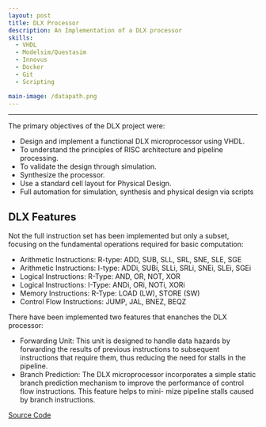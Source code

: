 ```yaml
---
layout: post
title: DLX Processor
description: An Implementation of a DLX processor
skills: 
  - VHDL
  - Modelsim/Questasim
  - Innovus
  - Docker 
  - Git
  - Scripting

main-image: /datapath.png
---
```


---

<!-- # Header 1 
Used for the title (already generated automatically at the top)
## Header 2  
Use this for the header of each section
### Header 3 
Use this to have subsection if needed


## Embedding images 
### External images
{% include image-gallery.html images="https://live.staticflickr.com/65535/52821641477_d397e56bc4_k.jpg, https://live.staticflickr.com/65535/52822650673_f074b20d90_k.jpg" height="400"%}
<span style="font-size: 10px">"Starship Test Flight Mission" from https://www.flickr.com/photos/spacex/52821641477/</span>  
You can put in multiple entries. All images will be at a fixed height in the same row. With smaller window, they will switch to columns.  

### Embeed images
{% include image-gallery.html images="project2.jpg" height="400" %} 
place the images in project folder/images then update the file path.   


## Embedding youtube video
The second video has the autoplay on. copy and paste the 11-digit id found in the url link. <br>
*Example* : https://www.youtube.com/watch?v={**MhVw-MHGv4s**}&ab_channel=engineerguy
{% include youtube-video.html id="MhVw-MHGv4s" autoplay= "false"%}
{% include youtube-video.html id="XGC31lmdS6s" autoplay = "true" %}

you can also set up custom size by specifying the width (the aspect ratio has been set to 16/9). The default size is 560 pixels x 315 pixels.  

The width of the video below. Regardless of initial width, all the videos is responsive and will fit within the smaller screen.
{% include youtube-video.html id="tGCdLEQzde0" autoplay = "false" width= "900px" %}  

<br>

## Adding a hozontal line
---

## Starting a new line
leave two spaces "  " at the end or enter <br>

## Adding bold text
this is how you input **bold text**

## Adding italic text
Italicized text is the *cat's meow*.

## Adding ordered list
1. First item
2. Second item
3. Third item
4. Fourth item

## Adding unordered list
- First item
- Second item
- Third item
- Fourth item

## Adding code block
```ruby
def hello_world
  puts "Hello, World!"
end
```

```python
def start()
  print("time to start!")
```

```javascript
let x = 1;
if (x === 1) {
  let x = 2;
  console.log(x);
}
console.log(x);

```

## Adding external links

[Wikipedia](https://en.wikipedia.org)


## Adding block quote
> A blockquote would look great if you need to highlight something


## Adding table 

| Header 1 | Header 2 |
|----------|----------|
| Row 1, Col 1 | Row 1, Col 2 |
| Row 2, Col 1 | Row 2, Col 2 |

make sure to leave aline betwen the table and the header

 -->
The primary objectives of the DLX project were:

- Design and implement a functional DLX microprocessor using VHDL.
- To understand the principles of RISC architecture and pipeline processing.
- To validate the design through simulation.
- Synthesize the processor.
- Use a standard cell layout for Physical Design.
- Full automation for simulation, synthesis and physical design via scripts

## DLX Features

Not the full instruction set has been implemented but only a subset, focusing on the
fundamental operations required for basic computation:

- Arithmetic Instructions: R-type: ADD, SUB, SLL, SRL, SNE, SLE, SGE
- Arithmetic Instructions: I-type: ADDi, SUBi, SLLi, SRLi, SNEi, SLEi, SGEi
- Logical Instructions: R-Type: AND, OR, NOT, XOR
- Logical Instructions: I-Type: ANDi, ORi, NOTi, XORi
- Memory Instructions: R-Type: LOAD (LW), STORE (SW)
- Control Flow Instructions: JUMP, JAL, BNEZ, BEQZ

There have been implemented two features that enanches the DLX processor:

- Forwarding Unit: This unit is designed to handle data hazards by forwarding the results of
previous instructions to subsequent instructions that require them, thus reducing the need for
stalls in the pipeline.
- Branch Prediction: The DLX microprocessor incorporates a simple static branch prediction
mechanism to improve the performance of control flow instructions. This feature helps to mini-
mize pipeline stalls caused by branch instructions.


[Source Code](https://gitfront.io/r/ilnerdchuck/mwejCaw3AVcb/DLX-Microprocessor/)